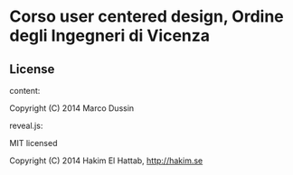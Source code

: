 # Corso user centered design, Ordine degli Ingegneri di Vicenza

## License
content:

Copyright (C) 2014 Marco Dussin


reveal.js:

MIT licensed

Copyright (C) 2014 Hakim El Hattab, http://hakim.se
